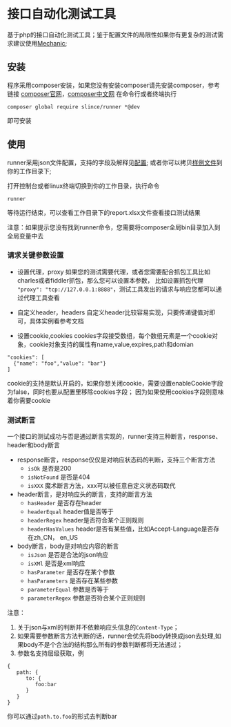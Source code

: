 # 接口自动化测试工具

基于php的接口自动化测试工具；鉴于配置文件的局限性如果你有更复杂的测试需求建议使用[Mechanic](https://github.com/slince/mechanic);

## 安装
程序采用composer安装，如果您没有安装composer请先安装composer，参考链接
[composer官网](https://getcomposer.org)，[composer中文网](http://www.phpcomposer.com/)
在命令行或者终端执行
```
composer global require slince/runner *@dev
```
即可安装

## 使用

runner采用json文件配置，支持的字段及解释见[配置](./docs/zh_CN/configuration.md);
或者你可以拷贝[样例文件](./runner.json)到你的工作目录下;

打开控制台或者linux终端切换到你的工作目录，执行命令
```
runner
```
等待运行结束，可以查看工作目录下的report.xlsx文件查看接口测试结果

注意：如果提示您没有找到runner命令，您需要将composer全局bin目录加入到全局变量中去

### 请求关键参数设置

- 设置代理，proxy
如果您的测试需要代理，或者您需要配合抓包工具比如charles或者fiddler抓包，那么您可以设置本参数，
比如设置抓包代理 `"proxy": "tcp://127.0.0.1:8888"`，测试工具发出的请求与响应您都可以通过代理工具查看

- 自定义header，headers
自定义header比较容易实现，只要传递键值对即可，具体实例看参考文档

- 设置cookie,cookies
cookies字段接受数组，每个数组元素是一个cookie对象，cookie对象支持的属性有name,value,expires,path和domian

```
"cookies": [
  {"name": "foo","value": "bar"}
]
```
cookie的支持是默认开启的，如果你想关闭cookie，需要设置enableCookie字段为false，同时也要从配置里移除cookies字段；
因为如果使用cookies字段则意味着你需要cookie

### 测试断言

一个接口的测试成功与否是通过断言实现的，runner支持三种断言，response、header和body断言

- response断言，response仅仅是对响应状态码的判断，支持三个断言方法
    * `isOk` 是否是200
    * `isNotFound` 是否是404
    * `isXXX` 魔术断言方法，xxx可以被任意自定义状态码取代
- header断言，是对响应头的断言，支持的断言方法
    * `hasHeader` 是否存在header
    * `headerEqual` header值是否等于
    * `headerRegex` header是否符合某个正则规则
    * `headerHasValues` header是否有某些值，比如Accept-Language是否存在zh_CN， en_US
- body断言，body是对响应内容的断言
    * `isJson` 是否是合法的json响应
    * `isXMl` 是否是xml响应
    * `hasParameter` 是否存在某个参数
    * `hasParameters` 是否存在某些参数
    * `parameterEqual` 参数是否等于
    * `parameterRegex` 参数是否符合某个正则规则
    
注意：
1. 关于json与xml的判断并不依赖响应头信息的`Content-Type`；
2. 如果需要参数断言方法判断的话，runner会优先将body转换成json去处理,如果body不是个合法的结构那么所有的参数判断都将无法通过；
3. 参数名支持层级获取，例
```
{
   path: {
      to: {
         foo:bar
      }
   }
}
```
你可以通过`path.to.foo`的形式去判断bar